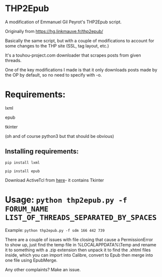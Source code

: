 # THP2Epub
A modification of Emmanuel Gil Peyrot's THP2Epub script.

Originally from https://hg.linkmauve.fr/thp2epub/

Basically the same script, but with a couple of modifications to account for some changes to the THP site (SSL, tag layout, etc.)

It's a touhou-project.com downloader that scrapes posts from given threads.

One of the key modifications I made is that it only downloads posts made by the OP by default, so no need to specify with -o.

# Requirements:

lxml

epub

tkinter

(oh and of course python3 but that should be obvious)

## Installing requirements:

`pip install lxml`

`pip install epub`

Download ActiveTcl from [here](https://www.activestate.com/products/activetcl/)- it contains Tkinter

# Usage: `python thp2epub.py -f FORUM_NAME LIST_OF_THREADS_SEPARATED_BY_SPACES`

Example: `python thp2epub.py -f sdm 166 442 739`

There are a couple of issues with file closing that cause a PermissionError to show up, just find the temp file in %LOCALAPPDATA%\Temp and rename it to something with a .zip extension then unpack it to find the .xhtml files inside, which you can import into Calibre, convert to Epub then merge into one file using EpubMerge.

Any other complaints? Make an issue.
